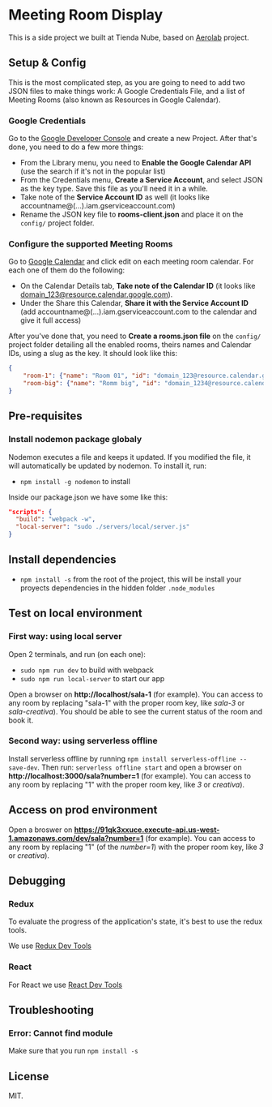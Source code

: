 # Meeting Room Display

This is a side project we built at Tienda Nube, based on [Aerolab](https://aerolab.co) project.

## Setup & Config

This is the most complicated step, as you are going to need to add two JSON files to make things work: A Google Credentials File, and a list of Meeting Rooms (also known as Resources in Google Calendar).

### Google Credentials

Go to the [Google Developer Console](https://console.developers.google.com/) and create a new Project. After that's done, you need to do a few more things:

* From the Library menu, you need to **Enable the Google Calendar API** (use the search if it's not in the popular list)
* From the Credentials menu, **Create a Service Account**, and select JSON as the key type. Save this file as you'll need it in a while.
* Take note of the **Service Account ID** as well (it looks like accountname@(...).iam.gserviceaccount.com)
* Rename the JSON key file to **rooms-client.json** and place it on the `config/` project folder.

### Configure the supported Meeting Rooms

Go to [Google Calendar](https://calendar.google.com) and click edit on each meeting room calendar. For each one of them do the following:

* On the Calendar Details tab, **Take note of the Calendar ID** (it looks like domain_123@resource.calendar.google.com).
* Under the Share this Calendar, **Share it with the Service Account ID** (add accountname@(...).iam.gserviceaccount.com to the calendar and give it full access)

After you've done that, you need to **Create a rooms.json file** on the `config/` project folder detailing all the enabled rooms, theirs names and Calendar IDs, using a slug as the key. It should look like this:

```json
{
    "room-1": {"name": "Room 01", "id": "domain_123@resource.calendar.google.com"},
    "room-big": {"name": "Romm big", "id": "domain_1234@resource.calendar.google.com"}
}
```
## Pre-requisites

### Install nodemon package globaly

Nodemon executes a file and keeps it updated. If you modified the file, it will automatically be updated by nodemon. To install it, run:

- `npm install -g nodemon` to install

Inside our package.json we have some like this:

```json
"scripts": {
  "build": "webpack -w",
  "local-server": "sudo ./servers/local/server.js"
}
```

## Install dependencies

- `npm install -s` from the root of the project, this will be install your proyects dependencies in the hidden folder `.node_modules`


## Test on local environment

### First way: using local server

Open 2 terminals, and run (on each one):

- `sudo npm run dev` to build with webpack
- `sudo npm run local-server` to start our app

Open a browser on **http://localhost/sala-1** (for example). You can access to any room by replacing "sala-1" with the proper room key, like *sala-3* or *sala-creativa*). You should be able to see the current status of the room and book it.

### Second way: using serverless offline

Install serverless offline by running `npm install serverless-offline --save-dev`. Then run: `serverless offline start` and open a browser on **http://localhost:3000/sala?number=1** (for example). You can access to any room by replacing "1" with the proper room key, like *3* or *creativa*).

## Access on prod environment

Open a broswer on **https://91qk3xxuce.execute-api.us-west-1.amazonaws.com/dev/sala?number=1** (for example). You can access to any room by replacing "1" (of the *number=1*) with the proper room key, like *3* or *creativa*).

## Debugging

### Redux

To evaluate the progress of the application's state, it's best to use the redux tools.

We use [Redux Dev Tools](https://github.com/zalmoxisus/redux-devtools-extension#installation)

### React

For React we use [React Dev Tools](https://github.com/facebook/react-devtools)


## Troubleshooting

### Error: Cannot find module

Make sure that you run `npm install -s`

## License

MIT.
